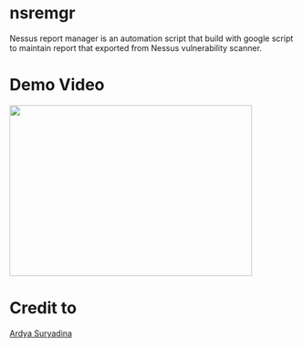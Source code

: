 # nsremgr
Nessus report manager is an automation script that build with google script to maintain report that exported from Nessus vulnerability scanner.

# Demo Video
[<img src="https://img.youtube.com/vi/Dc5sQPeqo5w/hqdefault.jpg" width="425" height="300"/>](https://youtu.be/Dc5sQPeqo5w)

# Credit to
[Ardya Suryadina](https://github.com/suryadina)
